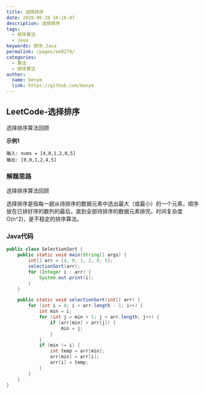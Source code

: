 ```yaml
---
title: 选择排序
date: 2020-06-28 16:16:47
description: 选择排序
tags: 
  - 排序算法
  - Java
keywords: 排序,Java
permalink: /pages/ee0279/
categories: 
  - 算法
  - 排序算法
author: 
  name: benym
  link: https://github.com/benym
---
```


## LeetCode-选择排序

选择排序算法回顾

 <!--more-->

**示例1**

```
输入: nums = [4,0,1,2,0,5]
输出: [0,0,1,2,4,5]
```

### 解题思路

选择排序算法回顾

选择排序是指每一趟从待排序的数据元素中选出最大（或最小）的一个元素，顺序放在已排好序的数列的最后，直到全部待排序的数据元素排完。时间复杂度O(n^2)，是不稳定的排序算法。

### Java代码

```java
public class SelectionSort {
    public static void main(String[] args) {
        int[] arr = {4, 0, 1, 2, 0, 5};
        selectionSort(arr);
        for (Integer i : arr) {
            System.out.print(i);
        }
    }

    public static void selectionSort(int[] arr) {
        for (int i = 0; i < arr.length - 1; i++) {
            int min = i;
            for (int j = min + 1; j < arr.length; j++) {
                if (arr[min] > arr[j]) {
                    min = j;
                }
            }
            if (min != i) {
                int temp = arr[min];
                arr[min] = arr[i];
                arr[i] = temp;
            }
        }
    }
}

```

